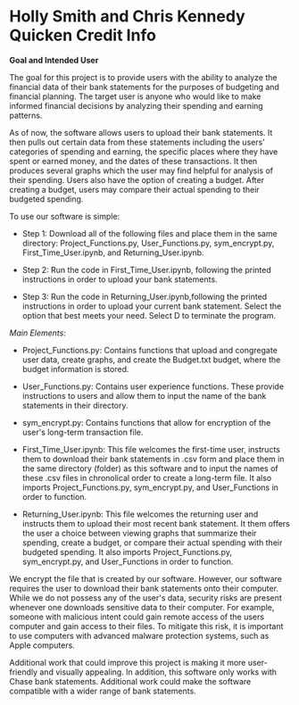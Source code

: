<h1>Holly Smith and Chris Kennedy Quicken Credit Info</h1>

**Goal and Intended User**

The goal for this project is to provide users with the ability to analyze the financial data of their bank statements for the purposes of budgeting and financial planning. The target user is anyone who would like to make informed financial decisions by analyzing their spending and earning patterns. 

As of now, the software allows users to upload their bank statements. It then pulls out certain data from these statements including the users' categories of spending and earning, the specific places where they have spent or earned money, and the dates of these transactions. It then produces several graphs which the user may find helpful for analysis of their spending. Users also have the option of creating a budget. After creating a budget, users may compare their actual spending to their budgeted spending.

To use our software is simple:

- Step 1: Download all of the following files and place them in the same directory: Project_Functions.py, User_Functions.py, sym_encrypt.py, First_Time_User.ipynb, and Returning_User.ipynb.
  
- Step 2: Run the code in First_Time_User.ipynb, following the printed instructions in order to upload your bank statements.
  
- Step 3: Run the code in Returning_User.ipynb,following the printed instructions in order to upload your current bank statement. Select the option that best meets your need. Select D to terminate the program. 
  
*Main Elements:*

- Project_Functions.py: Contains functions that upload and congregate user data, create graphs, and create the Budget.txt budget, where the budget information is stored.
  
- User_Functions.py: Contains user experience functions. These provide instructions to users and allow them to input the name of the bank statements in their directory.

- sym_encrypt.py: Contains functions that allow for encryption of the user's long-term transaction file. 
  
- First_Time_User.ipynb: This file welcomes the first-time user, instructs them to download their bank statements in .csv form and place them in the same directory (folder) as this software and to input the names of these .csv files in chronolical order to create a long-term file. It also imports Project_Functions.py, sym_encrypt.py, and User_Functions in order to function. 

- Returning_User.ipynb: This file welcomes the returning user and instructs them to upload their most recent bank statement. It them offers the user a choice between viewing graphs that summarize their spending, create a budget, or compare their actual spending with their budgeted spending. It also imports Project_Functions.py, sym_encrypt.py, and User_Functions in order to function. 




We encrypt the file that is created by our software. However, our software requires the user to download their bank statements onto their computer. While we do not possess any of the user's data, security risks are present whenever one downloads sensitive data to their computer. For example, someone with malicious intent could gain remote access of the users computer and gain access to their files. To mitigate this risk, it is important to use computers with advanced malware protection systems, such as Apple computers.

Additional work that could improve this project is making it more user-friendly and visually appealing. In addition, this software only works with Chase bank statements. Additional work could make the software compatible with a wider range of bank statements. 


